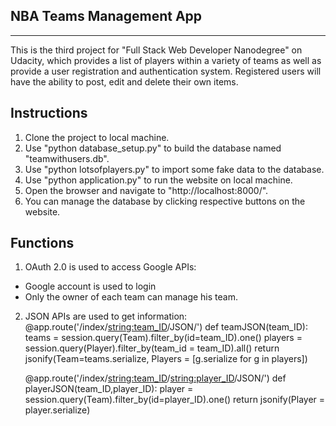 ## NBA Teams Management App
----
This is the third project for "Full Stack Web Developer Nanodegree" on Udacity, which provides a list of players within a variety of teams as well as provide a user registration and authentication system. Registered users will have the ability to post, edit and delete their own items.

## Instructions
1. Clone the project to local machine.
2. Use "python database_setup.py" to build the database named "teamwithusers.db".
3. Use "python lotsofplayers.py" to import some fake data to the database.
4. Use "python application.py" to run the website on local machine.
5. Open the browser and navigate to "http://localhost:8000/".
6. You can manage the database by clicking respective buttons on the website.

## Functions
1. OAuth 2.0 is used to access Google APIs:
  - Google account is used to login
  - Only the owner of each team can manage his team.
2. JSON APIs are used to get information:
	@app.route('/index/<string:team_ID>/JSON/')
	def teamJSON(team_ID):
    		teams = session.query(Team).filter_by(id=team_ID).one()
    		players = session.query(Player).filter_by(team_id = team_ID).all()
    	return jsonify(Team=teams.serialize, Players = [g.serialize for g in players])

	@app.route('/index/<string:team_ID>/<string:player_ID>/JSON/')
	def playerJSON(team_ID,player_ID):
    		player = session.query(Team).filter_by(id=player_ID).one()
    		return jsonify(Player = player.serialize)








